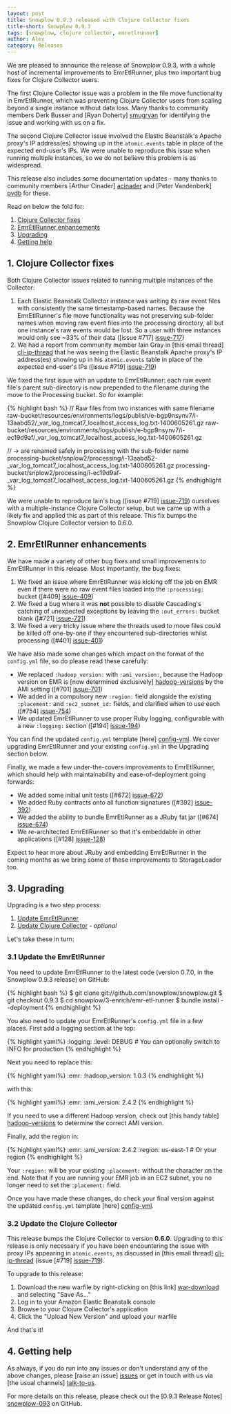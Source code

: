 ```yaml
---
layout: post
title: Snowplow 0.9.3 released with Clojure Collector fixes
title-short: Snowplow 0.9.3
tags: [snowplow, clojure collector, emretlrunner]
author: Alex
category: Releases
---
```


We are pleased to announce the release of Snowplow 0.9.3, with a whole host of incremental improvements to EmrEtlRunner, plus two important bug fixes for Clojure Collector users.

The first Clojure Collector issue was a problem in the file move functionality in EmrEtlRunner, which was preventing Clojure Collector users from scaling beyond a single instance without data loss. Many thanks to community members Derk Busser and [Ryan Doherty] [smugryan] for identifying the issue and working with us on a fix.

The second Clojure Collector issue involved the Elastic Beanstalk's Apache proxy's IP address(es) showing up in the `atomic.events` table in place of the expected end-user's IPs. We were unable to reproduce this issue when running multiple instances, so we do not believe this problem is as widespread.

This release also includes some documentation updates - many thanks to community members [Arthur Cinader] [acinader] and [Peter Vandenberk] [pvdb] for these.

Read on below the fold for:

1. [Clojure Collector fixes](/blog/2014/05/21/snowplow-0.9.3-released-with-clojure-collector-fixes/#clj-fixes)
2. [EmrEtlRunner enhancements](/blog/2014/04/30/snowplow-0.9.3-released-with-clojure-collector-fixes/#emr-etl-runner)
3. [Upgrading](/blog/2014/05/21/snowplow-0.9.3-released-with-clojure-collector-fixes/#upgrading)
4. [Getting help](/blog/2014/05/21/snowplow-0.9.3-released-with-clojure-collector-fixes/#help)

<!--more-->

<div class="html">
<h2><a name="clj-fixes">1. Clojure Collector fixes</a></h2>
</div>

Both Clojure Collector issues related to running multiple instances of the Collector:

1. Each Elastic Beanstalk Collector instance was writing its raw event files with consistently the same timestamp-based names. Because the EmrEtlRunner's file move functionality was not preserving sub-folder names when moving raw event files into the processing directory, all but one instance's raw events would be lost. So a user with three instances would only see ~33% of their data ([issue #717] [issue-717])
2. We had a report from community member Iain Gray in [this email thread] [clj-ip-thread] that he was seeing the Elastic Beanstalk Apache proxy's IP address(es) showing up in his `atomic.events` table in place of the expected end-user's IPs ([issue #719] [issue-719])

We fixed the first issue with an update to EmrEtlRunner: each raw event file's parent sub-directory is now prepended to the filename during the move to the Processing bucket. So for example:

{% highlight bash %}
// Raw files from two instances with same filename
raw-bucket/resources/environments/logs/publish/e-bgp9nsynv7/i-13aabd52/_var_log_tomcat7_localhost_access_log.txt-1400605261.gz
raw-bucket/resources/environments/logs/publish/e-bgp9nsynv7/i-ec19d9af/_var_log_tomcat7_localhost_access_log.txt-1400605261.gz

// -> are renamed safely in processing with the sub-folder name
processing-bucket/snplow2/processing/i-13aabd52-_var_log_tomcat7_localhost_access_log.txt-1400605261.gz
processing-bucket/snplow2/processing/i-ec19d9af-_var_log_tomcat7_localhost_access_log.txt-1400605261.gz
{% endhighlight %}   

We were unable to reproduce Iain's bug ([issue #719] [issue-719]) ourselves with a multiple-instance Clojure Collector setup, but we came up with a likely fix and applied this as part of this release. This fix bumps the Snowplow Clojure Collector version to 0.6.0.

<div class="html">
<h2><a name="emr-etl-runner">2. EmrEtlRunner enhancements</a></h2>
</div>

We have made a variety of other bug fixes and small improvements to EmrEtlRunner in this release. Most importantly, the bug fixes:

1. We fixed an issue where EmrEtlRunner was kicking off the job on EMR even if there were no raw event files loaded into the `:processing:` bucket ([#409] [issue-409])
2. We fixed a bug where it was **not** possible to disable Cascading's catching of unexpected exceptions by leaving the `:out_errors:` bucket blank ([#721] [issue-721])
3. We fixed a very tricky issue where the threads used to move files could be killed off one-by-one if they encountered sub-directories whilst processing ([#401] [issue-401])

We have also made some changes which impact on the format of the `config.yml` file, so do please read these carefully:

* We replaced `:hadoop_version:` with `:ami_version:`, because the Hadoop version on EMR is [now determined exclusively] [hadoop-versions] by the AMI setting ([#701] [issue-701])
* We added in a compulsory new `:region:` field alongside the existing `:placement:` and `:ec2_subnet_id:` fields, and clarified when to use each ([#754] [issue-754])
* We updated EmrEtlRunner to use proper Ruby logging, configurable with a new `:logging:` section ([#194] [issue-194])

You can find the updated `config.yml` template [here] [config-yml]. We cover upgrading EmrEtlRunner and your existing `config.yml` in the Upgrading section below.

Finally, we made a few under-the-covers improvements to EmrEtlRunner, which should help with maintainability and ease-of-deployment going forwards:

* We added some initial unit tests ([#672] [issue-672])
* We added Ruby contracts onto all function signatures ([#392] [issue-392])
* We added the ability to bundle EmrEtlRunner as a JRuby fat jar ([#674] [issue-674])
* We re-architected EmrEtlRunner so that it's embeddable in other applications ([#128] [issue-128])

Expect to hear more about JRuby and embedding EmrEtlRunner in the coming months as we bring some of these improvements to StorageLoader too.

<div class="html">
<h2><a name="upgrading">3. Upgrading</a></h2>
</div>

Upgrading is a two step process:

1. [Update EmrEtlRunner](#emr-etl-runner)
2. [Update Clojure Collector](#storage-loader) - _optional_

Let's take these in turn:

<div class="html">
<a name="emr-etl-runner"><h3>3.1 Update the EmrEtlRunner</h3></a>
</div>

You need to update EmrEtlRunner to the latest code (version 0.7.0, in the Snowplow 0.9.3 release) on GitHub:

{% highlight bash %}
$ git clone git://github.com/snowplow/snowplow.git
$ git checkout 0.9.3
$ cd snowplow/3-enrich/emr-etl-runner
$ bundle install --deployment
{% endhighlight %}

You also need to update your EmrEtlRunner's `config.yml` file in a few places. First add a logging section at the top:

{% highlight yaml%}
:logging:
  :level: DEBUG # You can optionally switch to INFO for production
{% endhighlight %}

Next you need to replace this:

{% highlight yaml%}
:emr:
  :hadoop_version: 1.0.3
{% endhighlight %}

with this:

{% highlight yaml%}
:emr:
  :ami_version: 2.4.2
{% endhighlight %}

If you need to use a different Hadoop version, check out [this handy table] [hadoop-versions] to determine the correct AMI version.

Finally, add the region in:

{% highlight yaml%}
:emr:
  :ami_version: 2.4.2
  :region: us-east-1 # Or your region
{% endhighlight %}

Your `:region:` will be your existing `:placement:` without the character on the end. Note that if you are running your EMR job in an EC2 subnet, you no longer need to set the `:placement:` field.

Once you have made these changes, do check your final version against the updated `config.yml` template [here] [config-yml].

<div class="html">
<a name="emr-etl-runner"><h3>3.2 Update the Clojure Collector</h3></a>
</div>

This release bumps the Clojure Collector to version **0.6.0**. Upgrading to this release is only necessary if you have been encountering the issue with proxy IPs appearing in `atomic.events`, as discussed in [this email thread] [clj-ip-thread] (issue [#719] [issue-719]).

To upgrade to this release:

1. Download the new warfile by right-clicking on [this link] [war-download] and selecting "Save As..."
2. Log in to your Amazon Elastic Beanstalk console
3. Browse to your Clojure Collector's application
4. Click the "Upload New Version" and upload your warfile

And that's it!

<div class="html">
<h2><a name="help">4. Getting help</a></h2>
</div>

As always, if you do run into any issues or don't understand any of the above changes, please [raise an issue] [issues] or get in touch with us via [the usual channels] [talk-to-us].

For more details on this release, please check out the [0.9.3 Release Notes] [snowplow-093] on GitHub.

[acinader]: https://github.com/acinader
[pvdb]: https://github.com/pvdb
[smugryan]: https://github.com/smugryan

[hadoop-versions]: http://docs.aws.amazon.com/ElasticMapReduce/latest/DeveloperGuide/emr-plan-hadoop-version.html
[clj-ip-thread]: https://groups.google.com/forum/#!topic/snowplow-user/rCSrtBwpcac

[issue-128]: https://github.com/snowplow/snowplow/issues/128
[issue-194]: https://github.com/snowplow/snowplow/issues/194
[issue-392]: https://github.com/snowplow/snowplow/issues/392
[issue-401]: https://github.com/snowplow/snowplow/issues/401
[issue-409]: https://github.com/snowplow/snowplow/issues/409
[issue-672]: https://github.com/snowplow/snowplow/issues/672
[issue-674]: https://github.com/snowplow/snowplow/issues/674
[issue-701]: https://github.com/snowplow/snowplow/issues/701
[issue-717]: https://github.com/snowplow/snowplow/issues/717
[issue-719]: https://github.com/snowplow/snowplow/issues/719
[issue-721]: https://github.com/snowplow/snowplow/issues/721
[issue-754]: https://github.com/snowplow/snowplow/issues/754

[config-yml]: https://github.com/snowplow/snowplow/blob/0.9.3/3-enrich/emr-etl-runner/config/config.yml.sample
[war-download]: http://s3-eu-west-1.amazonaws.com/snowplow-hosted-assets/2-collectors/clojure-collector/clojure-collector-0.6.0-standalone.war

[issues]: https://github.com/snowplow/snowplow/issues
[talk-to-us]: https://github.com/snowplow/snowplow/wiki/Talk-to-us
[snowplow-093]: https://github.com/snowplow/snowplow/releases/0.9.3
